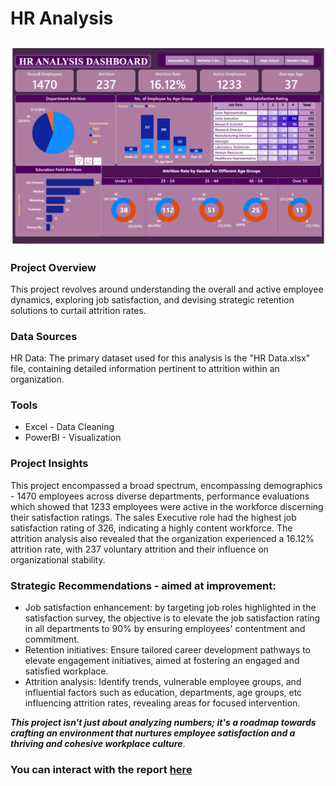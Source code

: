 # HR Analysis

![image](HR_Dashboard.png)
---
### Project Overview
This project revolves around understanding the overall and active employee dynamics, exploring job satisfaction, and devising strategic retention solutions to curtail attrition rates. 

### Data Sources
HR Data: The primary dataset used for this analysis is the "HR Data.xlsx" file, containing detailed information pertinent to attrition within an organization.

### Tools
- Excel - Data Cleaning
- PowerBI - Visualization

### Project Insights
This project encompassed a broad spectrum, encompassing demographics - 1470 employees across diverse departments, performance evaluations which showed that 1233 employees were active in the workforce discerning their satisfaction ratings. The sales Executive role had the highest job satisfaction rating of 326, indicating a highly content workforce. 
The attrition analysis also revealed that the organization experienced a 16.12% attrition rate, with 237 voluntary attrition and their influence on organizational stability.

### Strategic Recommendations - aimed at improvement:
- Job satisfaction enhancement: by targeting job roles highlighted in the satisfaction survey, the objective is to elevate the job satisfaction rating in all departments to 90% by ensuring employees' contentment and commitment.
- Retention initiatives: Ensure tailored career development pathways to elevate engagement initiatives, aimed at fostering an engaged and satisfied workplace.
- Attrition analysis: Identify trends, vulnerable employee groups, and influential factors such as education, departments, age groups, etc influencing attrition rates, revealing areas for focused intervention.
  
**_This project isn't just about analyzing numbers; it's a roadmap towards crafting an environment that nurtures employee satisfaction and a thriving and cohesive workplace culture_**.

### You can interact with the report [here](https://www.novypro.com/project/hr-dashboard-76)
